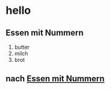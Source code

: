  

# hello
## Essen mit Nummern


1. butter
2. milch
3. brot

## nach [Essen mit Nummern](https://song2617.github.io/index)
